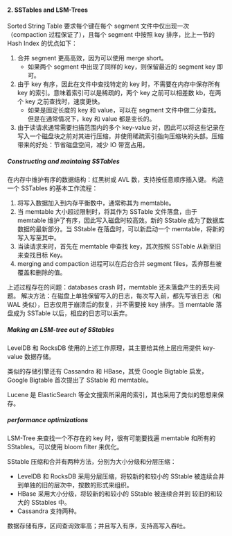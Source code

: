 #### 2. SSTables and LSM-Trees
Sorted String Table 要求每个键在每个 segment 文件中仅出现一次（compaction 过程保证了），且每个 segment 中按照 key 排序，比上一节的 Hash Index 的优点如下：
1. 合并 segment 更高高效，因为可以使用 merge short。
	* 如果两个 segment 中出现了同样的 key，则保留最近的 segment key 即可。
2. 由于 key 有序，因此在文件中查找特定的 key 时，不需要在内存中保存所有 key 的索引。意味着索引可以是稀疏的，两个 key 之前可以相差数 kb，在两个 key 之前查找时，速度更快。
	* 如果是固定长度的 key 和 value，可以在 segment 文件中做二分查找。但是在通常情况下，key 和 value 都是变长的。
3. 由于读请求通常需要扫描范围内的多个 key-value 对，因此可以将这些记录在写入一个磁盘块之前对其进行压缩，并使用稀疏索引指向压缩块的头部。压缩带来的好处：节省磁盘空间，减少 IO 带宽占用。

##### Constructing and maintaing SSTables
在内存中维护有序的数据结构：红黑树或 AVL 数，支持按任意顺序插入键。
构造一个 SSTables 的基本工作流程：
1. 将写入数据加入到内存平衡数中，通常称其为 memtable。
2. 当 memtable 大小超过限制时，将其作为 SSTable 文件落盘，由于 memtable 维护了有序，因此写入磁盘时较高效。新的 SStable 成为了数据库数据的最新部分。当 SStable 在落盘时，可以新启动一个 memtable，将新的写入写至其中。
3. 当读请求来时，首先在 memtable 中查找 key，其次按照 SSTable 从新至旧来查找目标 Key。
4. merging and compaction 进程可以在后台合并 segment files，丢弃那些被覆盖和删除的值。

上述过程存在的问题：databases crash 时，memtable 还未落盘产生的丢失问题。
解决方法：在磁盘上单独保留写入的日志，每次写入前，都先写该日志（和 WAL 类似），日志仅用于崩溃后的恢复，并不需要按 key 排序。当 memtable 落盘成为 SSTable 以后，相应的日志可以丢弃。

##### Making an LSM-tree out of SStables
LevelDB 和 RocksDB 使用的上述工作原理，其主要给其他上层应用提供 key-value 数据存储。

类似的存储引擎还有 Cassandra 和 HBase，其受 Google Bigtable 启发，Google Bigtable 首次提出了 SStable 和 memtable。

Lucene 是 ElasticSearch 等全文搜索所采用的索引，其也采用了类似的思想来保存。


##### performance optimizations
LSM-Tree 来查找一个不存在的 key 时，很有可能要找遍 memtable 和所有的 SStables。可以使用 bloom filter 来优化。

SStable 压缩和合并有两种方法，分别为大小分级和分层压缩：
* LevelDB 和 RocksDB 采用分层压缩，将较新的和较小的 SStable 被连续合并到单独的旧的层次中，按数的形式来组织。
* HBase 采用大小分级，将较新的和较小的 SStable 被连续合并到 较旧的和较大的 SStables 中。
* Cassandra 支持两种。

数据存储有序，区间查询效率高；并且写入有序，支持高写入吞吐。